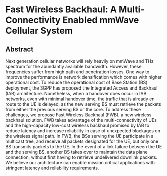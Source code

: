# Fast Wireless Backhaul: A Multi-Connectivity Enabled mmWave Cellular System

## Abstract
Next generation cellular networks will rely heavily on mmWave and THz spectrum for the abundantly available bandwidth. However, these frequencies suffer from high path and penetration losses. One way to improve the performance is network densification which comes with higher operational cost. To reduce the operational cost of Base Station (BS) deployment, the 3GPP has proposed the Integrated Access and Backhaul (IAB) architecture. Nonetheless, when a handover does occur in IAB networks, even with minimal handover time, the traffic that is already en route to the UE is delayed, as the new serving BS must retrieve the packets from either the previous serving BS or the core. To address these challenges, we propose Fast Wireless Backhaul (FWB), a new wireless backhaul solution. FWB takes advantage of the multi-connectivity of UEs and the high-capacity low-cost wireless backhaul promised by IAB to reduce latency and increase reliability in case of unexpected blockages on the wireless signal path. In FWB, the BSs serving the UE participate in a multicast tree, and receive all packets designated for the UE, but only one BS transmits packets to the UE. In the event of a link failure between the UE and the serving BS, another BS takes over to maintain the data plane connection, without first having to retrieve undelivered downlink packets. We believe our architecture can enable mission critical applications with stringent latency and reliability requirements.
